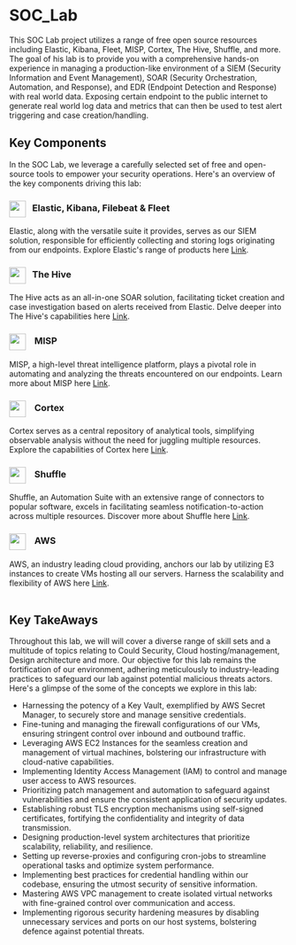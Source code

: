 # SOC_Lab
This SOC Lab project utilizes a range of free open source resources including Elastic, Kibana, Fleet, MISP, Cortex, The Hive, Shuffle, and more. The goal of his lab is to provide you with a comprehensive hands-on experience in managing a production-like environment of a SIEM (Security Information and Event Management), SOAR (Security Orchestration, Automation, and Response), and EDR (Endpoint Detection and Response) with real world data. Exposing certain endpoint to the public internet to generate real world log data and metrics that can then be used to test alert triggering and case creation/handling. 


## Key Components
In the SOC Lab, we leverage a carefully selected set of free and open-source tools to empower your security operations. Here's an overview of the key components driving this lab:

### <img align="center" src="https://www.elastic.co/apple-icon-57x57.png" height="30px" width="30px">&nbsp;&nbsp;   Elastic, Kibana, Filebeat & Fleet
Elastic, along with the versatile suite it provides, serves as our SIEM solution, responsible for efficiently collecting and storing logs originating from our endpoints. Explore Elastic's range of products here [Link](https://www.elastic.co/).

### <img align="center" src="https://thehive-project.org/assets/ico/favicon.ico" height="30px" width="30px">&nbsp;&nbsp;   The Hive
The Hive acts as an all-in-one SOAR solution, facilitating ticket creation and case investigation based on alerts received from Elastic. Delve deeper into The Hive's capabilities here [Link](https://thehive-project.org/).

### <img align="center" src="https://docs.sekoia.io/assets/playbooks/library/misp.png" height="30px" width="30px"> &nbsp;&nbsp;  MISP
MISP, a high-level threat intelligence platform, plays a pivotal role in automating and analyzing the threats encountered on our endpoints. Learn more about MISP here [Link](https://www.misp-project.org/).

### <img align="center" src="https://thehive-project.github.io/Cortex-Analyzers/images/cortex-logo.png" height="30px" width="30px"> &nbsp;&nbsp;  Cortex
Cortex serves as a central repository of analytical tools, simplifying observable analysis without the need for juggling multiple resources. Explore the capabilities of Cortex here [Link](https://docs.strangebee.com/cortex/).

### <img align="center" src="https://github.com/Shuffle/Shuffle/raw/main/frontend/public/images/Shuffle_logo_new.png" height="30px" width="30px"> &nbsp;&nbsp;  Shuffle
Shuffle, an Automation Suite with an extensive range of connectors to popular software, excels in facilitating seamless notification-to-action across multiple resources. Discover more about Shuffle here [Link](https://shuffler.io/).

### <img align="center" src="https://files.softicons.com/download/social-media-icons/free-social-media-icons-by-uiconstock/png/512x512/AWS-Icon.png" height="30px" width="30px"> &nbsp;&nbsp;  AWS
AWS, an industry leading cloud providing, anchors our lab by utilizing E3 instances to create VMs hosting all our servers. Harness the scalability and flexibility of AWS here [Link](https://aws.amazon.com/).
<br><br>

## Key TakeAways
Throughout this lab, we will will cover a diverse range of skill sets and a multitude of topics relating to Could Security, Cloud hosting/management, Design architecture and more. Our objective for this lab remains the fortification of our environment, adhering meticulously to industry-leading practices to safeguard our lab against potential malicious threats actors. Here's a glimpse of the some of the concepts we explore in this lab:
  - Harnessing the potency of a Key Vault, exemplified by AWS Secret Manager, to securely store and manage sensitive credentials.
  - Fine-tuning and managing the firewall configurations of our VMs, ensuring stringent control over inbound and outbound traffic.
  - Leveraging AWS EC2 Instances for the seamless creation and management of virtual machines, bolstering our infrastructure with cloud-native capabilities.
  - Implementing Identity Access Management (IAM) to control and manage user access to AWS resources.
  - Prioritizing patch management and automation to safeguard against vulnerabilities and ensure the consistent application of security updates.
  - Establishing robust TLS encryption mechanisms using self-signed certificates, fortifying the confidentiality and integrity of data transmission.
  - Designing production-level system architectures that prioritize scalability, reliability, and resilience.
  - Setting up reverse-proxies and configuring cron-jobs to streamline operational tasks and optimize system performance.
  - Implementing best practices for credential handling within our codebase, ensuring the utmost security of sensitive information.
  - Mastering AWS VPC management to create isolated virtual networks with fine-grained control over communication and access.
  - Implementing rigorous security hardening measures by disabling unnecessary services and ports on our host systems, bolstering defence against potential threats.
